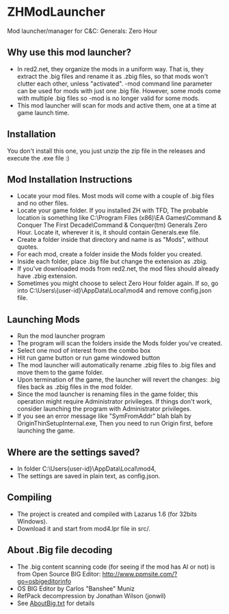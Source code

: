 # ZHModLauncher
Mod launcher/manager for C&amp;C: Generals: Zero Hour

## Why use this mod launcher?
* In red2.net, they organize the mods in a uniform way.
  That is, they extract the .big files and rename it as .zbig files,
  so that mods won't clutter each other, unless "activated".
  -mod command line parameter can be used for mods with just one .big file.
  However, some mods come with multiple .big files so -mod is no longer
  valid for some mods.
* This mod launcher will scan for mods and active them, one at a time
  at game launch time.

## Installation
You don't install this one, you just unzip the zip file in the releases
and execute the .exe file :)

## Mod Installation Instructions
* Locate your mod files. Most mods will come with a couple of .big files
  and no other files.
* Locate your game folder. If you installed ZH with TFD,
  The probable location is something like C:\Program Files (x86)\EA Games\Command & Conquer The First Decade\Command &amp; Conquer(tm) Generals Zero Hour.
  Locate it, wherever it is, it should contain Generals.exe file.
* Create a folder inside that directory and name is as "Mods", without quotes.
* For each mod, create a folder inside the Mods folder you created.
* Inside each folder, place .big file but change the extension as .zbig.
* If you've downloaded mods from red2.net, the mod files should already have .zbig extension.
* Sometimes you might choose to select Zero Hour folder again. If so, go into
  C:\Users\\{user-id}\AppData\Local\mod4 and remove config.json file.

## Launching Mods
* Run the mod launcher program
* The program will scan the folders inside the Mods folder you've created.
* Select one mod of interest from the combo box
* Hit run game button or run game windowed button
* The mod launcher will automatically rename .zbig files to .big files and move
  them to the game folder.
* Upon termination of the game, the launcher will revert the changes:
  .big files back as .zbig files in the mod folder.
* Since the mod launcher is renaming files in the game folder,
  this operation might require Administrator privileges.
  If things don't work, consider launching the program with
  Administrator privileges.
* If you see an error message like "SymFromAddr" blah blah by OriginThinSetupInternal.exe,
  Then you need to run Origin first, before launching the game.

## Where are the settings saved?
* In folder C:\Users\{user-id}\AppData\Local\mod4,
* The settings are saved in plain text, as config.json.

## Compiling
* The project is created and compiled with Lazarus 1.6 (for 32bits Windows).
* Download it and start from mod4.lpr file in src/.

## About .Big file decoding
* The .big content scanning code (for seeing if the mod has AI or not) is from
  Open Source BIG Editor: http://www.ppmsite.com/?go=osbigeditorinfo
* OS BIG Editor by Carlos "Banshee" Muniz
* RefPack decompression by Jonathan Wilson (jonwil)
* See [AboutBig.txt](AboutBig.txt) for details
